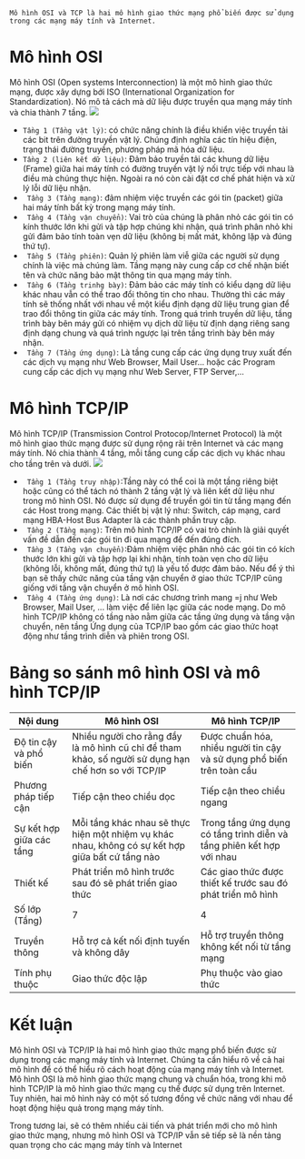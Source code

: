     Mô hình OSI và TCP là hai mô hình giao thức mạng phổ biến được sử dụng trong các mạng máy tính và Internet.

# **Mô hình OSI**
Mô hình OSI (Open systems Interconnection) là một mô hình giao thức mạng, được xây dựng bới ISO (International Organization for Standardization). Nó mô tả cách mà dữ liệu được truyền qua mạng máy tính và chia thành 7 tầng.
<img src = "https://imgur.com/QJnbW7t">

- `Tầng 1 (Tầng vật lý)`: có chức năng chính là điều khiển việc truyền tải các bit trên đường truyền vật lý. Chúng định nghĩa các tín hiệu điện, trạng thái đường truyền, phương pháp mã hóa dữ liệu.
- ` Tầng 2 (liên kết dữ liệu) `: Đảm bảo truyền tải các khung dữ liệu (Frame) giữa hai máy tính có đường truyền vật lý nối trực tiếp với nhau là điều mà chúng thực hiện. Ngoài ra nó còn cài đặt cơ chế phát hiện và xử lý lỗi dữ liệu nhận.
- ` Tầng 3 (Tầng mạng)`: đảm nhiệm việc truyền các gói tin (packet) giữa hai máy tính bất kỳ trong mạng máy tính.
- ` Tầng 4 (Tầng vận chuyển)`: Vai trò của chúng là phân nhỏ các gói tin có kính thước lớn khi gửi và tập hợp chúng khi nhận, quá trình phân nhỏ khi gửi đảm bảo tính toàn vẹn dữ liệu (không bị mất mát, không lặp và đúng thứ tự).
- ` Tầng 5 (Tầng phiên)`: Quản lý phiên làm viễ giữa các người sử dụng chính là việc mà chúng làm. Tầng mạng này cung cấp cơ chế nhận biết tên và chức năng bảo mật thông tin qua mạng máy tính.
- ` Tầng 6 (Tầng trinhg bày)`: Đảm bảo các máy tính có kiểu dạng dữ liệu khác nhau vẫn có thể trao đổi thông tin cho nhau. Thường thì các máy tính sẽ thống nhất với nhau về một kiểu định dạng dữ liệu trung gian để trao đổi thông tin giữa các máy tính. Trong quá trình truyền dữ liệu, tầng trình bày bên máy gửi có nhiệm vụ dịch dữ liệu từ định dạng riêng sang định dạng chung và quá trình ngược lại trên tầng trình bày bên máy nhận.
- ` Tầng 7 (Tầng ứng dụng)`: Là tầng cung cấp các ứng dụng truy xuất đến các dịch vụ mạng như Web Browser, Mail User... hoặc các Program  cung cấp các dịch vụ mạng như Web Server, FTP Server,...

# **Mô hình TCP/IP**
Mô hình TCP/IP (Transmission Control Protocop/Internet Protocol) là một mô hình giao thức mạng được sử dụng rộng rãi trên Internet và các mạng máy tính. Nó chia thành 4 tầng, mỗi tầng cung cấp các dịch vụ khác nhau cho tầng trên và dưới.
<img src="https://imgur.com/MeexYBG">
- ` Tầng 1 (Tầng truy nhập)`:Tầng này có thể coi là một tầng riêng biệt hoặc cũng có thể tách nó thành 2 tầng vật lý và liên kết dữ liệu như trong mô hình OSI. Nó được sử dụng để truyền gói tin từ tầng mạng đến các Host trong mạng. Các thiết bị vật lý như: Switch, cáp mạng, card mạng HBA-Host Bus Adapter là các thành phần truy cập.
- ` Tầng 2 (Tầng mạng)`: Trên mô hình TCP/IP có vai trò chính là giải quyết vấn đề dẫn đến các gói tin đi qua mạng để đến đúng đích.
- ` Tầng 3 (Tầng vận chuyển)`:Đảm nhiệm việc phân nhỏ các gói tin có kích thước lớn khi gửi và tập hợp lại khi nhận, tính toàn vẹn cho dữ liệu (không lỗi, không mất, đúng thứ tự) là yếu tố được đảm bảo. Nếu để ý thì bạn sẽ thấy chức năng của tầng vận chuyển ở giao thức TCP/IP cũng giống với tầng vận chuyển ở mô hình OSI.
- ` Tầng 4 (Tầng ứng dụng)`:
Là nơi các chương trình mang =j như Web Browser, Mail User, ... làm việc để liên lạc giữa các node mạng. Do mô hình TCP/IP không có tầng nào nằm giữa các tầng ứng dụng và tầng vận chuyển, nên tầng Ứng dụng của TCP/IP bao gồm các giao thức hoạt động như tầng trình diễn và phiên trong OSI.
# **Bảng so sánh mô hình OSI và mô hình TCP/IP**
|Nội dung|Mô hình OSI|Mô hình TCP/IP|
|--------|-----------|--------------|
|Độ tin cậy và phổ biến|Nhiều người cho rằng đầy là mô hình cũ chỉ để tham khảo, số người sử dụng hạn chế hơn so với TCP/IP|Được chuẩn hóa, nhiều người tin cậy và sử dụng phổ biến trên toàn cầu|
|Phương pháp tiếp cận|Tiếp cận theo chiều dọc|Tiếp cận theo chiều ngang|
|Sự kết hợp giữa các tầng|Mỗi tầng khác nhau sẽ thực hiện một nhiệm vụ khác nhau, không có sự kết hợp giữa bất cứ tầng nào|Trong tầng ứng dụng có tầng trình diễn và tầng phiên kết hợp với nhau|
|Thiết kế|Phát triển mô hình trước sau đó sẽ phát triển giao thức|Các giao thức được thiết kế trước sau đó phát triển mô hình|
|Số lớp (Tầng)|7|4|
|Truyền thông|Hỗ trợ cả kết nối định tuyến và không dây|Hỗ trợ truyền thông không kết nối từ tầng mạng|
|Tính phụ thuộc|Giao thức độc lập|Phụ thuộc vào giao thức|

# **Kết luận**
Mô hình OSI và TCP/IP là hai mô hình giao thức mạng phổ biến được sử dụng trong các mạng máy tính và Internet. Chúng ta cần hiểu rõ về cả hai mô hình để có thể hiểu rõ cách hoạt động của mạng máy tính và Internet. Mô hình OSI là mô hình giao thức mạng chung và chuẩn hóa, trong khi mô hình TCP/IP là mô hình giao thức mạng cụ thể được sử dụng trên Internet. Tuy nhiên, hai mô hình này có một số tương đồng về chức năng với nhau để hoạt động hiệu quả trong mạng máy tính.
 
Trong tương lai, sẽ có thêm nhiều cải tiến và phát triển mới cho mô hình giao thức mạng, nhưng mô hình OSI và TCP/IP vẫn sẽ tiếp sẽ là nền tảng quan trọng cho các mạng máy tính và Internet


